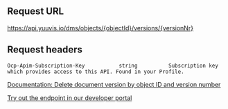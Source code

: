 ## Request URL

https://api.yuuvis.io/dms/objects/{objectId}/versions/{versionNr}

## Request headers

```
Ocp-Apim-Subscription-Key           string          Subscription key which provides access to this API. Found in your Profile.

```

[Documentation: Delete document version by object ID and version number](https://github.com/yuuvis/Documentation/wiki/Delete-documents#deleting-a-version-of-a-document)

[Try out the endpoint in our developer portal](https://ateamk8s.azurewebsites.net/Apis/Endpoints/yadb-api)
